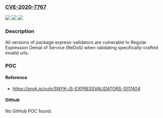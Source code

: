 ### [CVE-2020-7767](https://cve.mitre.org/cgi-bin/cvename.cgi?name=CVE-2020-7767)
![](https://img.shields.io/static/v1?label=Product&message=express-validators&color=blue)
![](https://img.shields.io/static/v1?label=Version&message=%3E%3D%200%20&color=brighgreen)
![](https://img.shields.io/static/v1?label=Vulnerability&message=Regular%20Expression%20Denial%20of%20Service%20(ReDoS)&color=brighgreen)

### Description

All versions of package express-validators are vulnerable to Regular Expression Denial of Service (ReDoS) when validating specifically-crafted invalid urls.

### POC

#### Reference
- https://snyk.io/vuln/SNYK-JS-EXPRESSVALIDATORS-1017404

#### Github
No GitHub POC found.

